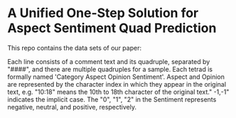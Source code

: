 # A Unified One-Step Solution for Aspect Sentiment Quad Prediction

This repo contains the data sets of our paper:  

Each line consists of a comment text and its quadruple, separated by "####", and there are multiple quadruples for a sample. Each tetrad is formally named 'Category Aspect Opinion Sentiment'. Aspect and Opinion are represented by the character index in which they appear in the original text, e.g. "10:18" means the 10th to 18th character of the original text." -1,-1" indicates the implicit case. The "0", "1", "2" in the Sentiment represents negative, neutral, and positive, respectively.
